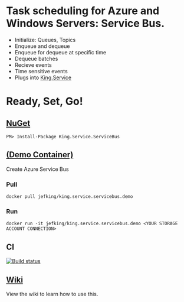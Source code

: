 # Task scheduling for Azure and Windows Servers: Service Bus.
+ Initialize: Queues, Topics
+ Enqueue and dequeue
+ Enqueue for dequeue at specific time
+ Dequeue batches
+ Recieve events
+ Time sensitive events
+ Plugs into [King.Service](https://github.com/jefking/King.Service)

# Ready, Set, Go!
## [NuGet](https://www.nuget.org/packages/King.Service.ServiceBus)
```
PM> Install-Package King.Service.ServiceBus
```

## [(Demo Container)](https://hub.docker.com/r/jefking/king.service.servicebus.demo)
Create Azure Service Bus

### Pull
```
docker pull jefking/king.service.servicebus.demo
```

### Run
```
docker run -it jefking/king.service.servicebus.demo <YOUR STORAGE ACCOUNT CONNECTION>
```

## CI
[![Build status](https://dev.azure.com/jefkin/oss/_apis/build/status/King.Service.ServiceBus)](https://dev.azure.com/jefkin/oss/_build/latest?definitionId=13)

## [Wiki](https://github.com/jefking/King.Service.ServiceBus/wiki)
View the wiki to learn how to use this.